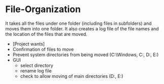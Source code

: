 # File-Organization
It takes all the files under one folder (including files in subfolders) and moves them into one folder. It also creates a log file of the file names and the location of the files that are moved.
- [Project wants]
- Confirmation of files to move
- Prevent system directories from being moved (C:\Windows, C:, D:, E:)
- GUI
  - select directory
  - rename log file
  - check to allow moving of main directories (D:, E:)

